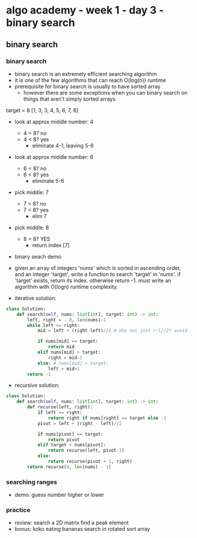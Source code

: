 # algo academy - week 1 - day 3 - binary search

## binary search

### binary search

- binary search is an extremely efficient searching algorithm
- it is one of the few algorithms that can reach O(log(n)) runtime
- prerequisite for binary search is usually to have sorted array
  - however there are some exceptions when you can binary search on things that aren't simply sorted arrays

target = 8
[1, 3, 3, 4, 5, 6, 7, 8]

- look at approx middle number: 4
  - 4 = 8? no
  - 4 < 8? yes
    - eliminate 4-1, leaving 5-8
- look at approx middle number: 6
  - 6 = 8? no
  - 6 < 8? yes
    - eliminate 5-6
- pick middle: 7
  - 7 = 8? no
  - 7 < 8? yes
    - elim 7
- pick middle: 8

  - 8 = 8? YES
    - return index [7]

- binary seach demo
- given an array of integers 'nums' which is sorted in ascending order, and an integer 'target', write a function to search 'target' in 'nums'. if 'target' exists, return its index. otherwise return -1. must write an algorithm with O(logn) runtime complexity.

- iterative solution:

```python
class Solution:
    def search(self, nums: list[int], target: int) -> int:
        left, right = - 0, len(nums)-1
        while left <= right:
            mid = left + (right-left)//2 # why not just r-l//2? avoid integer overflow, issue for certain problems

            if nums[mid] == target:
                return mid
            elif nums[mid] > target:
                right = mid-1
            else: # nums[mid] < target:
                left = mid+1
        return -1
```

- recursive solution:

```python
class Solution:
    def search(self, nums: list[int], target: int) -> int:
        def recurse(left, right):
            if left >= right:
                return right if nums[right] == target else -1
            pivot = left + (right - left)//2

            if nums[pivot] == target:
                return pivot
            elif target < nums[pivot]:
                return recurse(left, pivot-1)
            else:
                return recurse(pivot + 1, right)
        return recurse(0, len(nums) - 1)
```

### searching ranges

- demo: guess number higher or lower

### practice

- review: search a 2D matrix
  find a peak element
- bonus: koko eating bananas
  search in rotated sort array
